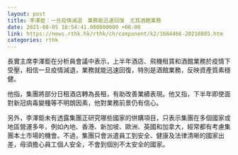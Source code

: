 ```yaml
---
layout: post
title: 李澤鉅：一旦疫情減退　業務能迅速回復　尤其酒館業務
date: 2021-08-05 18:54:41.000000000 +08:00
link: https://news.rthk.hk/rthk/ch/component/k2/1604466-20210805.htm
categories: rthk
---
```


長實主席李澤鉅在分析員會議中表示，上半年酒店、飛機租賃和酒館業務於疫情下受壓，相信一旦疫情減退，業務就能迅速回復，特別是酒館業務，反映資產質素穩健。

他指，集團將部分日租酒店轉為長租，有助改善業績表現。他又指，下半年即使面對新冠病毒變種等不明朗因素，他對業務前景仍有信心。

另外，李澤鉅未有透露集團正研究哪些國家的併購項目，只表示集團在多個國家或地區營運多年，例如內地、香港、新加坡、歐洲、英國和加拿大，經常都有考慮集團本土市場的機會。不過，集團只會派遣員工到安全、健康及法律清晰的國家出差，毋須擔心員工個人安全，不會到個別不太安全的國家。
